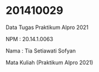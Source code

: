 # 201410029
Data Tugas Praktikum Alpro 2021

NPM : 20.14.1.0063

Nama : Tia Setiawati Sofyan

Mata Kuliah (Praktikum Alpro 2021)
